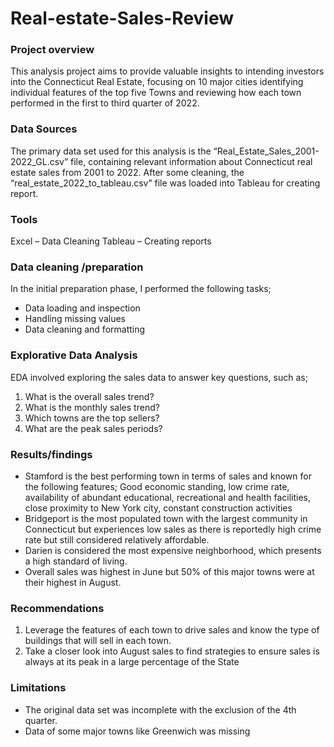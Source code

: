 # Real-estate-Sales-Review

### Project overview

This analysis project aims to provide valuable insights to intending investors into the Connecticut Real Estate, focusing on 10 major cities identifying individual features of the top five Towns and reviewing how each town performed in the first to third quarter of 2022.

### Data Sources

The primary data set used for this analysis is the “Real_Estate_Sales_2001-2022_GL.csv” file, containing relevant information about Connecticut real estate sales from 2001 to 2022. After some cleaning, the “real_estate_2022_to_tableau.csv” file was loaded into Tableau for creating report. 

### Tools

Excel – Data Cleaning
Tableau – Creating reports


### Data cleaning /preparation

In the initial preparation phase, I performed the following tasks;
- Data loading and inspection
- Handling missing values
- Data cleaning and formatting

### Explorative Data Analysis

EDA involved exploring the sales data to answer key questions, such as;
1.	What is the overall sales trend?
2.	What is the monthly sales trend?
3.	Which towns are the top sellers?
4.	What are the peak sales periods?

### Results/findings

- Stamford is the best performing town in terms of sales and known for the following features; Good economic standing, low crime rate, availability of abundant educational, recreational and health facilities, close proximity to New York city, constant construction activities
- Bridgeport is the most populated town with the largest community in Connecticut but experiences low sales as there is reportedly high crime rate but still considered relatively affordable.
- Darien is considered the most expensive neighborhood, which presents a high standard of living.
- Overall sales was highest in June but 50% of this major towns were at their highest in August.

### Recommendations

1.	Leverage the features of each town to drive sales and know the type of buildings that will sell in each town. 
2.	Take a closer look into August sales to find strategies to ensure sales is always at its peak in a large percentage of the State


### Limitations
- The original data set was incomplete with the exclusion of the 4th quarter.
- Data of some major towns like Greenwich was missing

